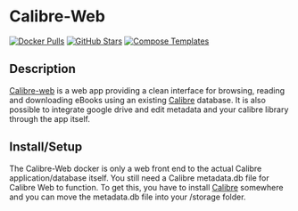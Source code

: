# Calibre-Web

[![Docker Pulls](https://img.shields.io/docker/pulls/linuxserver/calibre-web?style=flat-square&color=607D8B&label=docker%20pulls&logo=docker)](https://hub.docker.com/r/linuxserver/calibre-web)
[![GitHub Stars](https://img.shields.io/github/stars/janeczku/calibre-web?style=flat-square&color=607D8B&label=github%20stars&logo=github)](https://github.com/janeczku/calibre-web)
[![Compose Templates](https://img.shields.io/static/v1?style=flat-square&color=607D8B&label=compose&message=templates)](https://github.com/GhostWriters/DockSTARTer/tree/master/compose/.apps/calibreweb)

## Description

[Calibre-web](https://github.com/janeczku/calibre-web) is a web app providing a clean interface for browsing, reading and downloading eBooks using an existing [Calibre](https://calibre-ebook.com/) database. It is also possible to integrate google drive and edit metadata and your calibre library through the app itself.

## Install/Setup

The Calibre-Web docker is only a web front end to the actual Calibre application/database itself. You still need a Calibre  metadata.db file for Calibre Web to function. To get this, you have to install [Calibre](https://calibre-ebook.com/download) somewhere and you can move the metadata.db file into your /storage folder.
